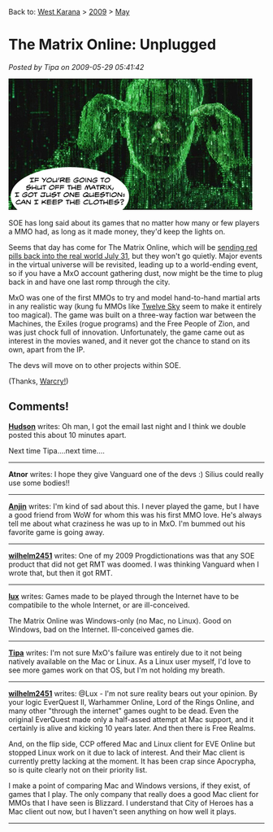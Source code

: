 Back to: [West Karana](/posts/westkarana.md) > [2009](/posts/2009/westkarana.md) > [May](./westkarana.md)
# The Matrix Online: Unplugged

*Posted by Tipa on 2009-05-29 05:41:42*

![I only need these glasses to drive.](../../../uploads/2009/05/mxo.jpg "I only need these glasses to drive.")

SOE has long said about its games that no matter how many or few players a MMO had, as long as it made money, they'd keep the lights on.

Seems that day has come for The Matrix Online, which will be [sending red pills back into the real world July 31](http://forums.station.sony.com/mxo/posts/list.m?topic_id=36300028715), but they won't go quietly. Major events in the virtual universe will be revisited, leading up to a world-ending event, so if you have a MxO account gathering dust, now might be the time to plug back in and have one last romp through the city.

MxO was one of the first MMOs to try and model hand-to-hand martial arts in any realistic way (kung fu MMOs like [Twelve Sky](http://12-sky.aeriagames.com/) seem to make it entirely too magical). The game was built on a three-way faction war between the Machines, the Exiles (rogue programs) and the Free People of Zion, and was just chock full of innovation. Unfortunately, the game came out as interest in the movies waned, and it never got the chance to stand on its own, apart from the IP.

The devs will move on to other projects within SOE.

(Thanks, [Warcry!](http://www.warcry.com/news/view/92021-Matrix-Online-To-Shut-Down-End-of-July))

## Comments!

**[Hudson](http://hudshideout.com/blog)** writes: Oh man, I got the email last night and I think we double posted this about 10 minutes apart.

Next time Tipa....next time....

---

**Atnor** writes: I hope they give Vanguard one of the devs :) Silius could really use some bodies!!

---

**[Anjin](http://bulletpointsblog.blogspot.com)** writes: I'm kind of sad about this. I never played the game, but I have a good friend from WoW for whom this was his first MMO love. He's always tell me about what craziness he was up to in MxO. I'm bummed out his favorite game is going away.

---

**[wilhelm2451](http://tagn.wordpress.com/)** writes: One of my 2009 Progdictionations was that any SOE product that did not get RMT was doomed. I was thinking Vanguard when I wrote that, but then it got RMT.

---

**[lux](http://www.macworld.it/blogs/ping)** writes: Games made to be played through the Internet have to be compatibile to the whole Internet, or are ill-conceived.

The Matrix Online was Windows-only (no Mac, no Linux). Good on Windows, bad on the Internet. Ill-conceived games die.

---

**[Tipa](https://chasingdings.com)** writes: I'm not sure MxO's failure was entirely due to it not being natively available on the Mac or Linux. As a Linux user myself, I'd love to see more games work on that OS, but I'm not holding my breath.

---

**[wilhelm2451](http://tagn.wordpress.com/)** writes: @Lux - I'm not sure reality bears out your opinion. By your logic EverQuest II, Warhammer Online, Lord of the Rings Online, and many other "through the internet" games ought to be dead. Even the original EverQuest made only a half-assed attempt at Mac support, and it certainly is alive and kicking 10 years later. And then there is Free Realms.

And, on the flip side, CCP offered Mac and Linux client for EVE Online but stopped Linux work on it due to lack of interest. And their Mac client is currently pretty lacking at the moment. It has been crap since Apocrypha, so is quite clearly not on their priority list. 

I make a point of comparing Mac and Windows versions, if they exist, of games that I play. The only company that really does a good Mac client for MMOs that I have seen is Blizzard. I understand that City of Heroes has a Mac client out now, but I haven't seen anything on how well it plays.

---

